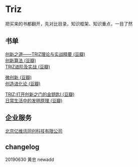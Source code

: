 # Triz

把买来的书都翻开，先对比目录，知识框架、知识重点，一目了然

## 书单
[创新之道——TRIZ理论与实战精要 (豆瓣)](https://book.douban.com/subject/33445446/)  
[创新算法 (豆瓣)](https://book.douban.com/subject/3354596/)  
[TRIZ进阶及实战 (豆瓣)](https://book.douban.com/subject/26700465/)  

[微创新 (豆瓣)](https://book.douban.com/subject/25854698/)   
[创造进化论 (豆瓣)](https://book.douban.com/subject/26796565/)  

[TRIZ:打开创新之门的金钥匙Ⅰ (豆瓣)](https://book.douban.com/subject/26696417/)  
[日常生活中的发明原理 (豆瓣)](https://book.douban.com/subject/30237394/)  

## 企业服务  
[北京亿维讯同创科技有限公司](http://www.iwint.com.cn/Technical_Articles.aspx?nid=5&pid=38&tid=132)

## changelog
20190630 黄忠 newadd
